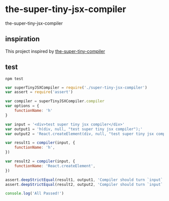 # the-super-tiny-jsx-compiler
the-super-tiny-jsx-compiler

## inspiration

This project inspired by [the-super-tiny-compiler](https://github.com/thejameskyle/the-super-tiny-compiler)

## test

```shell
npm test
```

```javascript
var superTinyJSXCompiler = require('./super-tiny-jsx-compiler')
var assert = require('assert')

var compiler = superTinyJSXCompiler.compiler
var options = {
	functionName: 'h'
}

var input = '<div>test super tiny jsx compiler</div>'
var output1 = 'h(div, null, "test super tiny jsx compiler");'
var output2 = 'React.createElement(div, null, "test super tiny jsx compiler");'

var result1 = compiler(input, {
	functionName: 'h',
})

var result2 = compiler(input, {
	functionName: 'React.createElement',
})

assert.deepStrictEqual(result1, output1, 'Compiler should turn `input` into `output`')
assert.deepStrictEqual(result2, output2, 'Compiler should turn `input` into `output`')

console.log('All Passed!')
```
